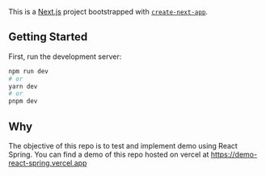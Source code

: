 This is a [Next.js](https://nextjs.org/) project bootstrapped with [`create-next-app`](https://github.com/vercel/next.js/tree/canary/packages/create-next-app).

## Getting Started

First, run the development server:

```bash
npm run dev
# or
yarn dev
# or
pnpm dev
```

## Why

The objective of this repo is to test and implement demo using React Spring.
You can find a demo of this repo hosted on vercel at https://demo-react-spring.vercel.app

